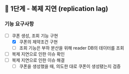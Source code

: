 ## 🚀 1단계 - 복제 지연 (replication lag)

### 기능 요구사항
- [ ] 쿠폰 생성, 조회 기능 구현
   - [x] 쿠폰의 제약조건 구현
   - [ ] 조회 기능은 부하 분산을 위해 reader DB의 데이터를 조회
- [ ] 복제 지연으로 인한 이슈 확인
- [ ] 복제 지연으로 인한 이슈 해결
   - [ ] 쿠폰을 생성했을 때, 의도한 대로 쿠폰이 생성됐는지 검증

